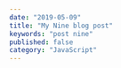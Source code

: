 ```yaml
---
date: "2019-05-09"
title: "My Nine blog post"
keywords: "post nine"
published: false
category: "JavaScript"
---
```

